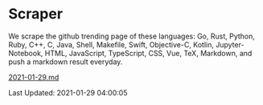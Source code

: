 # Scraper

We scrape the github trending page of these languages: Go, Rust, Python, Ruby, C++, C, Java, Shell, Makefile, Swift, Objective-C, Kotlin, Jupyter-Notebook, HTML, JavaScript, TypeScript, CSS, Vue, TeX, Markdown, and push a markdown result everyday.

[2021-01-29.md](https://github.com/yangwenmai/github-trending-backup/blob/master/2021-01-29.md)

Last Updated: 2021-01-29 04:00:05